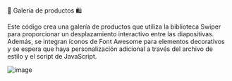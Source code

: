 
📸 Galería de productos 🛍️



Este código crea una galería de productos que utiliza la biblioteca Swiper para proporcionar un desplazamiento interactivo entre las diapositivas. Además, se integran íconos de Font Awesome para elementos decorativos y se espera que haya personalización adicional a través del archivo de estilo y el script de JavaScript.

![image](https://github.com/Bruno-Ivan/Gallery/assets/126531075/6c310ef1-7425-4b27-8542-6114c411302e)


